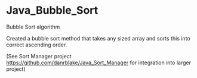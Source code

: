# Java_Bubble_Sort
Bubble Sort algorithm

Created a bubble sort method that takes any sized array and sorts this into correct ascending order. 

(See Sort Manager project https://github.com/danrblake/Java_Sort_Manager for integration into larger project)
